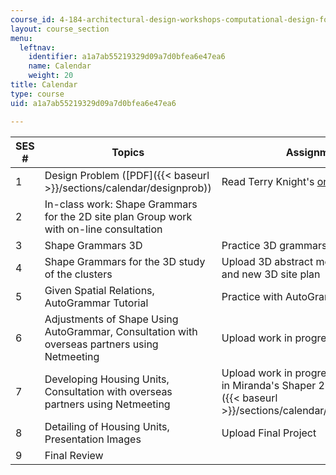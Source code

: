 ```yaml
---
course_id: 4-184-architectural-design-workshops-computational-design-for-housing-spring-2002
layout: course_section
menu:
  leftnav:
    identifier: a1a7ab55219329d09a7d0bfea6e47ea6
    name: Calendar
    weight: 20
title: Calendar
type: course
uid: a1a7ab55219329d09a7d0bfea6e47ea6

---
```


| SES # | Topics | Assignments |
| --- | --- | --- |
| 1 | Design Problem ([PDF]({{< baseurl >}}/sections/calendar/designprob)) | Read Terry Knight's [online paper](http://www.mit.edu/~tknight/IJDC/) |
| 2 | In-class work: Shape Grammars for the 2D site plan Group work with on-line consultation | &nbsp; |
| 3 | Shape Grammars 3D | Practice 3D grammars by hand |
| 4 | Shape Grammars for the 3D study of the clusters | Upload 3D abstract models of clusters and new 3D site plan |
| 5 | Given Spatial Relations, AutoGrammar Tutorial | Practice with AutoGrammar |
| 6 | Adjustments of Shape Using AutoGrammar, Consultation with overseas partners using Netmeeting | Upload work in progress to Archnet |
| 7 | Developing Housing Units, Consultation with overseas partners using Netmeeting | Upload work in progress to Archnet, Fill in Miranda's Shaper 2D Survey ([PDF]({{< baseurl >}}/sections/calendar/mitmyushaper2d)) |
| 8 | Detailing of Housing Units, Presentation Images | Upload Final Project |
| 9 | Final Review |